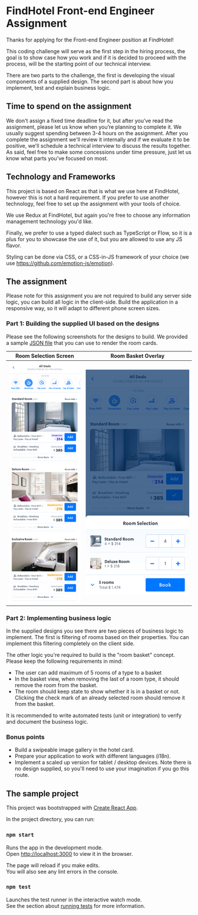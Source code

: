 # FindHotel Front-end Engineer Assignment

Thanks for applying for the Front-end Engineer position at FindHotel!

This coding challenge will serve as the first step in the hiring process, the goal is to show case how you work and if it is decided to proceed with the process, will be the starting point of our technical interview.

There are two parts to the challenge, the first is developing the visual components of a supplied design. The second part is about how you implement, test and explain business logic.

## Time to spend on the assignment

We don't assign a fixed time deadline for it, but after you’ve read the assignment, please let us know when you’re planning to complete it. We usually suggest spending between 3-4 hours on the assignment. After you complete the assignment we'll review it internally and if we evaluate it to be positive, we'll schedule a technical interview to discuss the results together. As said, feel free to make some concessions under time pressure, just let us know what parts you've focused on most.

## Technology and Frameworks

This project is based on React as that is what we use here at FindHotel, however this is not a hard requirement. If you prefer to use another technology, feel free to set up the assignment with your tools of choice.

We use Redux at FindHotel, but again you're free to choose any information management technology you'd like.

Finally, we prefer to use a typed dialect such as TypeScript or Flow, so it is a plus for you to showcase the use of it, but you are allowed to use any JS flavor.

Styling can be done via CSS, or a CSS-in-JS framework of your choice (we use https://github.com/emotion-js/emotion).

## The assignment

Please note for this assignment you are not required to build any server side logic, you can build all logic in the client-side.
Build the application in a responsive way, so it will adapt to different phone screen sizes.

### Part 1: Building the supplied UI based on the designs

Please see the following screenshots for the designs to build. We provided a sample [JSON file](sample-hotel-data.json) that you can use to render the room cards.

Room Selection Screen | Room Basket Overlay
-|-
![Room Selection](1-room-selection.png "Room Selection Screen") | ![Room Basket Overlay](2-room-basket-overlay.png "Room Basket Overlay")


### Part 2: Implementing business logic

In the supplied designs you see there are two pieces of business logic to implement. The first is filtering of rooms based on their properties. You can implement this filtering completely on the client side.

The other logic you're required to build is the "room basket" concept. Please keep the following requirements in mind:

* The user can add maximum of 5 rooms of a type to a basket
* In the basket view, when removing the last of a room type, it should remove the room from the basket.
* The room should keep state to show whether it is in a basket or not. Clicking the check mark of an already selected room should remove it from the basket.

It is recommended to write automated tests (unit or integration) to verify and document the business logic.

### Bonus points

* Build a swipeable image gallery in the hotel card.
* Prepare your application to work with different languages (i18n).
* Implement a scaled up version for tablet / desktop devices. Note there is no design supplied, so you'll need to use your imagination if you go this route.

## The sample project

This project was bootstrapped with [Create React App](https://github.com/facebook/create-react-app).

In the project directory, you can run:

### `npm start`

Runs the app in the development mode.<br />
Open [http://localhost:3000](http://localhost:3000) to view it in the browser.

The page will reload if you make edits.<br />
You will also see any lint errors in the console.

### `npm test`

Launches the test runner in the interactive watch mode.<br />
See the section about [running tests](https://facebook.github.io/create-react-app/docs/running-tests) for more information.
